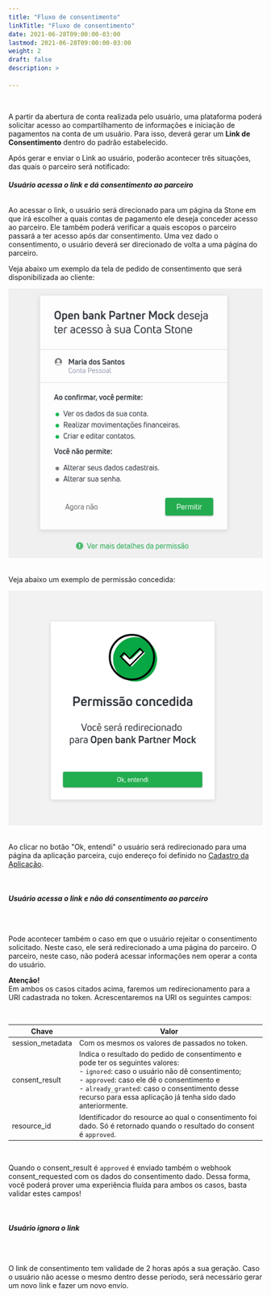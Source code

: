```yaml
---
title: "Fluxo de consentimento"
linkTitle: "Fluxo de consentimento"
date: 2021-06-28T09:00:00-03:00
lastmod: 2021-06-28T09:00:00-03:00
weight: 2
draft: false
description: >

---
```

<br>

A partir da abertura de conta realizada pelo usuário, uma plataforma poderá solicitar acesso ao compartilhamento de informações e iniciação de pagamentos na conta de um usuário. Para isso, deverá gerar um **Link de Consentimento** dentro do padrão estabelecido. 

Após gerar e enviar o Link ao usuário, poderão acontecer três situações, das quais o parceiro será notificado:

###### **Usuário acessa o link e dá consentimento ao parceiro**

Ao acessar o link, o usuário será direcionado para um página da Stone em que irá escolher a quais contas de pagamento ele deseja conceder acesso ao parceiro. Ele também poderá verificar a quais escopos o parceiro passará a ter acesso após dar consentimento. Uma vez dado o consentimento, o usuário deverá ser direcionado de volta a uma página do parceiro. 

Veja abaixo um exemplo da tela de pedido de consentimento que será disponibilizada ao cliente:

![solicitacao-consentimento](solicitacao-de-consentimento.png)

<br>
Veja abaixo um exemplo de permissão concedida:

![consentimento-aprovado](consentimento-aprovado.png)

<br>Ao clicar no botão "Ok, entendi" o usuário será redirecionado para uma página da aplicação parceira, cujo endereço foi definido no [Cadastro da Aplicação](/docs/guias/token-de-acesso/cadastro-da-aplicacao/).

<br>

###### **Usuário acessa o link e não dá consentimento ao parceiro**

<br>

Pode acontecer também o caso em que o usuário rejeitar o consentimento solicitado. Neste caso, ele será redirecionado a uma página do parceiro. O parceiro, neste caso, não poderá acessar informações nem operar a conta do usuário. 



**Atenção!** <br>Em ambos os casos citados acima, faremos um redirecionamento para a URI cadastrada no token. Acrescentaremos na URI os seguintes campos: 

<br>

| Chave | Valor |
| ----- | ----- | 
| session_metadata | Com os mesmos os valores de passados no token. |
| consent_result | Indica o resultado do pedido de consentimento e pode ter os seguintes valores:<br>- `ignored`: caso o usuário não dê consentimento;<br>- `approved`: caso ele dê o consentimento e<br>- `already_granted`: caso o consentimento desse recurso para essa aplicação já tenha sido dado anteriormente. | 
| resource_id | Identificador do resource ao qual o consentimento foi dado. Só é retornado quando o resultado do consent é `approved`. |

<br>

Quando o consent_result é `approved` é enviado também o webhook consent_requested com os dados do consentimento dado. Dessa forma, você poderá prover uma experiência fluída para ambos os casos, basta validar estes campos! 

<br>

###### **Usuário ignora o link**

<br>

O link de consentimento tem validade de 2 horas após a sua geração. Caso o usuário não acesse o mesmo dentro desse período, será necessário gerar um novo link e fazer um novo envio. 

